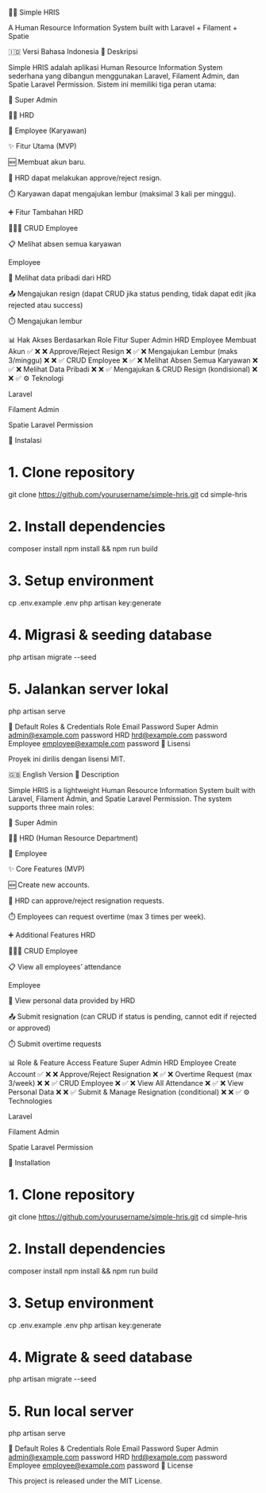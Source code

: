 🧑‍💼 Simple HRIS

A Human Resource Information System built with Laravel + Filament + Spatie

🇮🇩 Versi Bahasa Indonesia
📌 Deskripsi

Simple HRIS adalah aplikasi Human Resource Information System sederhana yang dibangun menggunakan Laravel, Filament Admin, dan Spatie Laravel Permission.
Sistem ini memiliki tiga peran utama:

👑 Super Admin

🧑‍💼 HRD

👷 Employee (Karyawan)

✨ Fitur Utama (MVP)

🆕 Membuat akun baru.

📝 HRD dapat melakukan approve/reject resign.

⏱️ Karyawan dapat mengajukan lembur (maksimal 3 kali per minggu).

➕ Fitur Tambahan
HRD

👨‍👩‍👦 CRUD Employee

📋 Melihat absen semua karyawan

Employee

🔎 Melihat data pribadi dari HRD

📤 Mengajukan resign (dapat CRUD jika status pending, tidak dapat edit jika rejected atau success)

⏱️ Mengajukan lembur

📊 Hak Akses Berdasarkan Role
Fitur	Super Admin	HRD	Employee
Membuat Akun	✅	❌	❌
Approve/Reject Resign	❌	✅	❌
Mengajukan Lembur (maks 3/minggu)	❌	❌	✅
CRUD Employee	❌	✅	❌
Melihat Absen Semua Karyawan	❌	✅	❌
Melihat Data Pribadi	❌	❌	✅
Mengajukan & CRUD Resign (kondisional)	❌	❌	✅
⚙️ Teknologi

Laravel

Filament Admin

Spatie Laravel Permission

🚀 Instalasi
# 1. Clone repository
git clone https://github.com/yourusername/simple-hris.git
cd simple-hris

# 2. Install dependencies
composer install
npm install && npm run build

# 3. Setup environment
cp .env.example .env
php artisan key:generate

# 4. Migrasi & seeding database
php artisan migrate --seed

# 5. Jalankan server lokal
php artisan serve

👤 Default Roles & Credentials
Role	Email	Password
Super Admin	admin@example.com	password
HRD	hrd@example.com	password
Employee	employee@example.com	password
📄 Lisensi

Proyek ini dirilis dengan lisensi MIT.

🇬🇧 English Version
📌 Description

Simple HRIS is a lightweight Human Resource Information System built with Laravel, Filament Admin, and Spatie Laravel Permission.
The system supports three main roles:

👑 Super Admin

🧑‍💼 HRD (Human Resource Department)

👷 Employee

✨ Core Features (MVP)

🆕 Create new accounts.

📝 HRD can approve/reject resignation requests.

⏱️ Employees can request overtime (max 3 times per week).

➕ Additional Features
HRD

👨‍👩‍👦 CRUD Employee

📋 View all employees’ attendance

Employee

🔎 View personal data provided by HRD

📤 Submit resignation (can CRUD if status is pending, cannot edit if rejected or approved)

⏱️ Submit overtime requests

📊 Role & Feature Access
Feature	Super Admin	HRD	Employee
Create Account	✅	❌	❌
Approve/Reject Resignation	❌	✅	❌
Overtime Request (max 3/week)	❌	❌	✅
CRUD Employee	❌	✅	❌
View All Attendance	❌	✅	❌
View Personal Data	❌	❌	✅
Submit & Manage Resignation (conditional)	❌	❌	✅
⚙️ Technologies

Laravel

Filament Admin

Spatie Laravel Permission

🚀 Installation
# 1. Clone repository
git clone https://github.com/yourusername/simple-hris.git
cd simple-hris

# 2. Install dependencies
composer install
npm install && npm run build

# 3. Setup environment
cp .env.example .env
php artisan key:generate

# 4. Migrate & seed database
php artisan migrate --seed

# 5. Run local server
php artisan serve

👤 Default Roles & Credentials
Role	Email	Password
Super Admin	admin@example.com	password
HRD	hrd@example.com	password
Employee	employee@example.com	password
📄 License

This project is released under the MIT License.